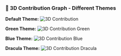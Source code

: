 ### 🎯 3D Contribution Graph - Different Themes

**Default Theme:**
![3D Contribution](https://github-profile-3d-contrib.vercel.app/api?username=rohi1810&theme=radical)

**Green Theme:**
![3D Contribution Green](https://github-profile-3d-contrib.vercel.app/api?username=rohi1810&theme=green)

**Blue Theme:**
![3D Contribution Blue](https://github-profile-3d-contrib.vercel.app/api?username=rohi1810&theme=blue)

**Dracula Theme:**
![3D Contribution Dracula](https://github-profile-3d-contrib.vercel.app/api?username=rohi1810&theme=dracula)
